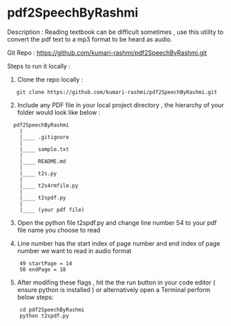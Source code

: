 
# pdf2SpeechByRashmi</b></h1>


Description : Reading textbook can be difficult sometimes , use this utility to convert the pdf text to a mp3 format to be heard as audio.

Git Repo : https://github.com/kumari-rashmi/pdf2SpeechByRashmi.git

Steps to run it locally :

1. Clone the repo locally :
 
 ```
    git clone https://github.com/kumari-rashmi/pdf2SpeechByRashmi.git
 ```
 
2. Include any PDF file in your local project directory , the hierarchy of your folder would look like below :

```
  pdf2SpeechByRashmi
    |
    |____ .gitignore
    |
    |____ sample.txt
    |
    |____ README.md
    |
    |____ t2s.py
    |
    |____ t2s4rmfile.py
    |
    |____ t2spdf.py
    |
    |____ (your pdf file)
```

3. Open the python file t2spdf.py and change line number 54 to your pdf file name you choose to read 

4. Line number has the start index of page number and end index of page number we want to read in audio format
```
    49 startPage = 14
    50 endPage = 18
```

5. After modifing these flags , hit the the run button in your code editor  ( ensure python is installed ) or alternatively
open a Terminal  perform below steps:

```
    cd pdf2SpeechByRashmi
    python t2spdf.py
```


